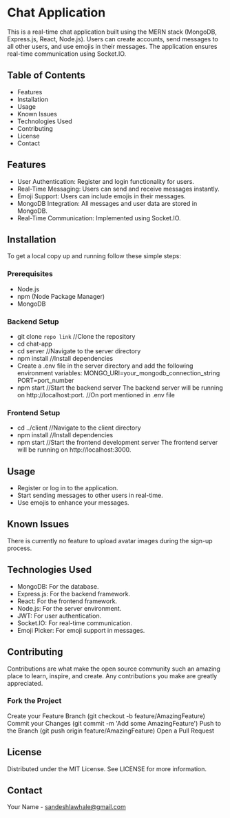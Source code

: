 # Chat Application
This is a real-time chat application built using the MERN stack (MongoDB, Express.js, React, Node.js). Users can create accounts, send messages to all other users, and use emojis in their messages. The application ensures real-time communication using Socket.IO.

## Table of Contents
 - Features
 - Installation
 - Usage
 - Known Issues
 - Technologies Used
 - Contributing
 - License
 - Contact

## Features
 - User Authentication: Register and login functionality for users.
 - Real-Time Messaging: Users can send and receive messages instantly.
 - Emoji Support: Users can include emojis in their messages.
 - MongoDB Integration: All messages and user data are stored in MongoDB.
 - Real-Time Communication: Implemented using Socket.IO.

## Installation
To get a local copy up and running follow these simple steps:

### Prerequisites
 - Node.js
 - npm (Node Package Manager)
 - MongoDB

### Backend Setup
 - git clone `repo link` //Clone the repository
 - cd chat-app
 - cd server //Navigate to the server directory
 - npm install //Install dependencies
 - Create a .env file in the server directory and add the following environment variables:
      MONGO_URI=your_mongodb_connection_string
      PORT=port_number
 - npm start //Start the backend server
The backend server will be running on http://localhost:port. //On port mentioned in .env file

### Frontend Setup
 - cd ../client //Navigate to the client directory
 - npm install //Install dependencies
 - npm start //Start the frontend development server
The frontend server will be running on http://localhost:3000.

## Usage
 - Register or log in to the application.
 - Start sending messages to other users in real-time.
 - Use emojis to enhance your messages.

## Known Issues
There is currently no feature to upload avatar images during the sign-up process.

## Technologies Used
 - MongoDB: For the database.
 - Express.js: For the backend framework.
 - React: For the frontend framework.
 - Node.js: For the server environment.
 - JWT: For user authentication.
 - Socket.IO: For real-time communication.
 - Emoji Picker: For emoji support in messages.

## Contributing
Contributions are what make the open source community such an amazing place to learn, inspire, and create. Any contributions you make are greatly appreciated.

### Fork the Project
Create your Feature Branch (git checkout -b feature/AmazingFeature)
Commit your Changes (git commit -m 'Add some AmazingFeature')
Push to the Branch (git push origin feature/AmazingFeature)
Open a Pull Request

## License
Distributed under the MIT License. See LICENSE for more information.

## Contact
Your Name - sandeshlawhale@gmail.com
